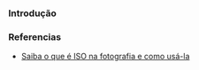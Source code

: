 ### Introdução

### Referencias
+ [Saiba o que é ISO na fotografia e como usá-la](https://www.adobe.com/br/creativecloud/photography/discover/iso.html)
